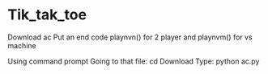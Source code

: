 # Tik_tak_toe
Download ac
Put an end code playnvn() for 2 player and playnvm() for vs machine

Using command prompt
Going to that file: cd Download 
Type: python ac.py
